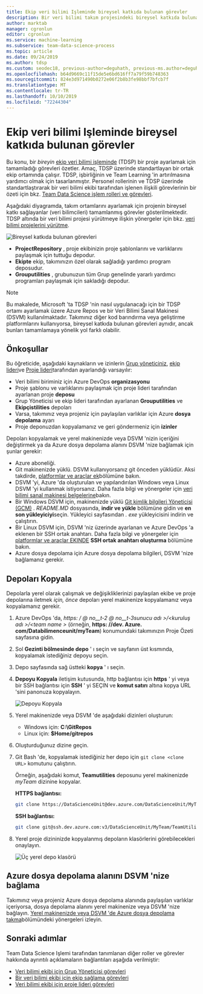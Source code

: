 ```yaml
---
title: Ekip veri bilimi Işleminde bireysel katkıda bulunan görevler
description: Bir veri bilimi takım projesindeki bireysel katkıda bulunan görevlere ilişkin ayrıntılı bir anlatım.
author: marktab
manager: cgronlun
editor: cgronlun
ms.service: machine-learning
ms.subservice: team-data-science-process
ms.topic: article
ms.date: 09/24/2019
ms.author: tdsp
ms.custom: seodec18, previous-author=deguhath, previous-ms.author=deguhath
ms.openlocfilehash: b64d9669c11f15de5e6bd616ff7a79f59b748363
ms.sourcegitcommit: 824e3d971490b0272e06f2b8b3fe98bbf7bfcb7f
ms.translationtype: MT
ms.contentlocale: tr-TR
ms.lasthandoff: 10/10/2019
ms.locfileid: "72244304"
---
```

# <a name="tasks-for-an-individual-contributor-in-the-team-data-science-process"></a>Ekip veri bilimi Işleminde bireysel katkıda bulunan görevler

Bu konu, bir *bireyin* [ekip veri bilimi işleminde](overview.md) (TDSP) bir proje ayarlamak için tamamladığı görevleri özetler. Amaç, TDSP üzerinde standartlayan bir ortak ekip ortamında çalışır. TDSP, işbirliğinin ve Team Learning 'in artırılmasına yardımcı olmak için tasarlanmıştır. Personel rollerinin ve TDSP üzerinde standartlaştırarak bir veri bilimi ekibi tarafından işlenen ilişkili görevlerinin bir özeti için bkz. [Team Data Science işlem rolleri ve görevleri](roles-tasks.md).

Aşağıdaki diyagramda, takım ortamlarını ayarlamak için projenin bireysel katkı sağlayanlar (veri bilimcileri) tamamlanmış görevler gösterilmektedir. TDSP altında bir veri bilimi projesi yürütmeye ilişkin yönergeler için bkz. [veri bilimi projelerini yürütme](project-execution.md). 

![Bireysel katkıda bulunan görevleri](./media/project-ic-tasks/project-ic-1-tdsp-data-scientist.png)

- **ProjectRepository** , proje ekibinizin proje şablonlarını ve varlıklarını paylaşmak için tuttuğu depodur.
- **Ekipte** ekip, takımınızın özel olarak sağladığı yardımcı program deposudur. 
- **Grouputilities** , grubunuzun tüm Grup genelinde yararlı yardımcı programları paylaşmak için sakladığı depodur. 

> [!NOTE] 
> Bu makalede, Microsoft 'ta TDSP 'nin nasıl uygulanacağı için bir TDSP ortamı ayarlamak üzere Azure Repos ve bir Veri Bilimi Sanal Makinesi (DSVM) kullanılmaktadır. Takımınız diğer kod barındırma veya geliştirme platformlarını kullanıyorsa, bireysel katkıda bulunan görevleri aynıdır, ancak bunları tamamlamaya yönelik yol farklı olabilir.

## <a name="prerequisites"></a>Önkoşullar

Bu öğreticide, aşağıdaki kaynakların ve izinlerin [Grup yöneticiniz](group-manager-tasks.md), [ekip lideri](team-lead-tasks.md)ve [Proje lideri](project-lead-tasks.md)tarafından ayarlandığı varsayılır:

- Veri bilimi biriminiz için Azure DevOps **organizasyonu**
- Proje şablonu ve varlıklarını paylaşmak için proje lideri tarafından ayarlanan proje **deposu**
- Grup Yöneticisi ve ekip lideri tarafından ayarlanan **Grouputilities** ve **Ekipçistilities** depoları
- Varsa, takımınız veya projeniz için paylaşılan varlıklar için Azure **dosya depolama** ayarı
- Proje deponuzdan kopyalamanız ve geri göndermeniz için **izinler** 

Depoları kopyalamak ve yerel makinenizde veya DSVM 'nizin içeriğini değiştirmek ya da Azure dosya depolama alanını DSVM 'nize bağlamak için şunlar gerekir:

- Azure aboneliği.
- Git makinenizde yüklü. DSVM kullanıyorsanız git önceden yüklüdür. Aksi takdirde, [platformlar ve araçlar ek](platforms-and-tools.md#appendix)bölümüne bakın.
- DSVM 'yi, Azure 'da oluşturulan ve yapılandırılan Windows veya Linux DSVM 'yi kullanmak istiyorsanız. Daha fazla bilgi ve yönergeler için [veri bilimi sanal makinesi belgelerine](/azure/machine-learning/data-science-virtual-machine/)bakın.
- Bir Windows DSVM için, makinenizde yüklü [Git kimlik bilgileri Yöneticisi (GCM)](https://github.com/Microsoft/Git-Credential-Manager-for-Windows) . *README.MD* dosyasında, **indir ve yükle** bölümüne gidin ve **en son yükleyiciyi**seçin. Yükleyici sayfasından *. exe* yükleyicisini indirin ve çalıştırın. 
- Bir Linux DSVM için, DSVM 'niz üzerinde ayarlanan ve Azure DevOps 'a eklenen bir SSH ortak anahtarı. Daha fazla bilgi ve yönergeler için [platformlar ve araçlar EKINDE](platforms-and-tools.md#appendix) **SSH ortak anahtarı oluşturma** bölümüne bakın. 
- Azure dosya depolama için Azure dosya depolama bilgileri, DSVM 'nize bağlamanız gerekir. 

## <a name="clone-repositories"></a>Depoları Kopyala

Depolarla yerel olarak çalışmak ve değişikliklerinizi paylaşılan ekibe ve proje depolarına iletmek *için, önce* depoları yerel makinenize kopyalamanız veya kopyalamanız gerekir. 

1. Azure DevOps 'da, *https: \/ @ no__t-2 @ no__t-3sunucu adı >/\<kuruluş adı >/\<team name >* (örneğin, **https: \//dev. Azure. com/Databilimenceunit/myTeam**) konumundaki takımınızın Proje Özeti sayfasına gidin.
   
1. Sol **Gezinti bölmesinde depo** ' ı seçin ve sayfanın üst kısmında, kopyalamak istediğiniz depoyu seçin.
   
1. Depo sayfasında sağ üstteki **kopya** ' ı seçin.
   
1. **Depoyu Kopyala** iletişim kutusunda, http bağlantısı için **https** ' yi veya bir SSH bağlantısı için **SSH** ' yi SEÇIN ve **komut satırı** altına kopya URL 'sini panonuza kopyalayın.
   
   ![Depoyu Kopyala](./media/project-ic-tasks/clone.png)
   
1. Yerel makinenizde veya DSVM 'de aşağıdaki dizinleri oluşturun:
   
   - Windows için: **C:\GitRepos**
   - Linux için: **$Home/gitrepos**
   
1. Oluşturduğunuz dizine geçin.
   
1. Git Bash 'de, kopyalamak istediğiniz her depo için `git clone <clone URL>` komutunu çalıştırın. 
   
   Örneğin, aşağıdaki komut, **Teamutilities** deposunu yerel makinenizde *myTeam* dizinine kopyalar. 
   
   **HTTPS bağlantısı:**
   
   ```bash
   git clone https://DataScienceUnit@dev.azure.com/DataScienceUnit/MyTeam/_git/TeamUtilities
   ```
   
   **SSH bağlantısı:**
   
   ```bash
   git clone git@ssh.dev.azure.com:v3/DataScienceUnit/MyTeam/TeamUtilities
   ```
   
1. Yerel proje dizininizde kopyalanmış depoların klasörlerini görebilecekleri onaylayın.
   
   ![Üç yerel depo klasörü](./media/project-ic-tasks/project-ic-5-three-repo-cloned-to-ic-linux.png)

## <a name="mount-azure-file-storage-to-your-dsvm"></a>Azure dosya depolama alanını DSVM 'nize bağlama

Takımınız veya projeniz Azure dosya depolama alanında paylaşılan varlıklar içeriyorsa, dosya depolama alanını yerel makinenize veya DSVM 'nize bağlayın. [Yerel makinenizde veya DSVM 'de Azure dosya depolama takma](team-lead-tasks.md#mount-azure-file-storage-on-your-local-machine-or-dsvm)bölümündeki yönergeleri izleyin.

## <a name="next-steps"></a>Sonraki adımlar

Team Data Science Işlemi tarafından tanımlanan diğer roller ve görevler hakkında ayrıntılı açıklamaların bağlantıları aşağıda verilmiştir:

- [Veri bilimi ekibi için Grup Yöneticisi görevleri](group-manager-tasks.md)
- [Bir veri bilimi ekibi için ekip sağlama görevleri](team-lead-tasks.md)
- [Veri bilimi ekibi için proje lideri görevleri](project-lead-tasks.md)

